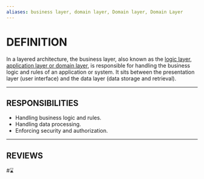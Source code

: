 ```yaml
---
aliases: business layer, domain layer, Domain layer, Domain Layer
---
```


# DEFINITION
In a layered architecture, the business layer, also known as the <u>logic layer, application layer or domain layer</u>, is responsible for handling the business logic and rules of an application or system. It sits between the presentation layer (user interface) and the data layer (data storage and retrieval).

---
## RESPONSIBILITIES
- Handling business logic and rules.
- Handling data processing.
- Enforcing security and authorization.

---
## REVIEWS
#⌛